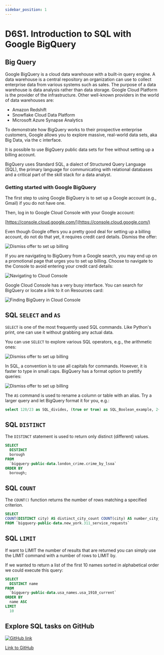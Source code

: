 ```yaml
---
sidebar_position: 1
---
```


# D6S1. Introduction to SQL with Google BigQuery

## Big Query

Google BigQuery is a cloud data warehouse with a built-in query engine.
A data warehouse is a central repository an organization can use to collect enterprise data from various systems such as sales. The purpose of a data warehouse is data analysis rather than data storage. Google Cloud Platform is the provider of the infrastructure. Other well-known providers in the world of data warehouses are:

- Amazon Redshift
- Snowflake Cloud Data Platform
- Microsoft Azure Synapse Analytics

To demonstrate how BigQuery works to their prospective enterprise customers, Google allows you to explore massive, real-world data sets, aka Big Data, via the c interface.

It is possible to use BigQuery public data sets for free without setting up a billing account.

BigQuery uses Standard SQL, a dialect of Structured Query Language (SQL), the primary language for communicating with relational databases and a critical part of the skill stack for a data analyst.

### Getting started with Google BigQuery

The first step to using Google BigQuery is to set up a Google account (e.g., Gmail) if you do not have one.

Then, log in to Google Cloud Console with your Google account:

[https://console.cloud.google.com/](https://console.cloud.google.com/)

Even though Google offers you a pretty good deal for setting up a billing account, do not do that yet, it requires credit card details. Dismiss the offer:

<img
  src="/img/day-6/dismiss.png"
  alt="Dismiss offer to set up billing"
  class="wide screenshot"
/>

If you are navigating to BigQuery from a Google search, you may end up on a promotional page that urges you to set up billing. Choose to navigate to the Console to avoid entering your credit card details:

<img
  src="/img/day-6/gettoconsole.png"
  alt="Navigating to Cloud Console"
  class="medium screenshot"
/>

Google Cloud Console has a very busy interface. You can search for BigQuery or locate a link to it on Resources card:

<img
  src="/img/day-6/findBigQueryInCloudConsole.png"
  alt="Finding BigQuery in Cloud Console"
  class="wide screenshot"
/>

## SQL `SELECT` and `AS`

`SELECT` is one of the most frequently used SQL commands. Like Python's print, one can use it without grabbing any actual data.

You can use `SELECT` to explore various SQL operators, e.g., the arithmetic ones:

<img
  src="/img/day-6/queryBigQuery.png"
  alt="Dismiss offer to set up billing"
  class="wide screenshot"
/>

In SQL, a convention is to use all capitals for commands. However, it is faster to type in small caps. BigQuery has a format option to prettify queries:

<img
  src="/img/day-6/FormatOption.png"
  alt="Dismiss offer to set up billing"
  class="medium screenshot"
/>

The `AS` command is used to rename a column or table with an alias.
Try a larger query and let BigQuery format it for you, e.g.:

```sql
select 120/23 as SQL_divides, (true or true) as SQL_Boolean_example, 2+2 as SQL_addd, 25-5 as sql_subtracts;
```

## SQL `DISTINCT`

The `DISTINCT` statement is used to return only distinct (different) values.

```sql
SELECT
  DISTINCT 
  borough
FROM
  `bigquery-public-data.london_crime.crime_by_lsoa`
ORDER BY
  borough;
```

## SQL `COUNT`

The `COUNT()` function returns the number of rows matching a specified criterion.

```sql
SELECT
COUNT(DISTINCT city) AS distinct_city_count COUNT(city) AS number_city_records
FROM `bigquery-public-data.new_york.311_service_requests`
```

## SQL `LIMIT`

If want to LIMIT the number of results that are returned you can simply use the LIMIT command with a number of rows to LIMIT by.

If we wanted to return a list of the first 10 names sorted in alphabetical order we could execute this query:

```sql
SELECT
  DISTINCT name
FROM
  `bigquery-public-data.usa_names.usa_1910_current`
ORDER BY
  name ASC
LIMIT
  10
```

## Explore SQL tasks on GitHub

[<img
    src="/img/icons/github-logo.svg"
    alt="GitHub link"
/>](https://github.com/EDGENortheastern/BigQuerySQLQ)

[Link to GitHub](https://github.com/EDGENortheastern/BigQuerySQLQ)